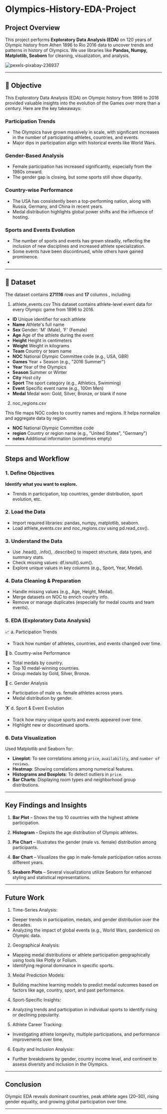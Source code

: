 # Olympics-History-EDA-Project

## Project Overview

This project performs **Exploratory Data Analysis (EDA)** on 120 years of Olympic history from Athen 1896 to Rio 2016 data to uncover trends and patterns in history of Olympics. We use libraries like **Pandas, Numpy, Matplotlib, Seaborn** for cleaning, visualization, and analysis. 


![pexels-pixabay-236937](https://github.com/user-attachments/assets/b399dedc-87c5-49ce-8baa-80a90113dadd)

---

## 🎯 Objective

This Exploratory Data Analysis (EDA) on Olympic history from 1896 to 2016 provided valuable insights into the evolution of the Games over more than a century. Here are the key takeaways:
### Participation Trends
- The Olympics have grown massively in scale, with significant increases in the number of participating athletes, countries, and events.
- Major dips in participation align with historical events like World Wars.

### Gender-Based Analysis
- Female participation has increased significantly, especially from the 1980s onward.
- The gender gap is closing, but some sports still show disparity.

### Country-wise Performance
- The USA has consistently been a top-performing nation, along with Russia, Germany, and China in recent years.
- Medal distribution highlights global power shifts and the influence of hosting.

### Sports and Events Evolution
- The number of sports and events has grown steadily, reflecting the inclusion of new disciplines and increased athlete specialization.
- Some events have been discontinued, while others have gained prominence.
- 
---

## 📁 Dataset

The dataset contains **271116** rows and **17** columns , including:
1. athlete_events.csv
This dataset contains athlete-level event data for every Olympic game from 1896 to 2016.

- **ID**	Unique identifier for each athlete
- **Name**	Athlete's full name
- **Sex**	Gender: 'M' (Male), 'F' (Female)
- **Age**	Age of the athlete during the event
- **Height**	Height in centimeters
- **Weight**	Weight in kilograms
- **Team**	Country or team name
- **NOC**	National Olympic Committee code (e.g., USA, GBR)
- **Games**	Year + Season (e.g., "2016 Summer")
- **Year**	Year of the Olympics
- **Season**	Summer or Winter
- **City**	Host city
- **Sport**	The sport category (e.g., Athletics, Swimming)
- **Event**	Specific event name (e.g., 100m Men)
- **Medal**	Medal won: Gold, Silver, Bronze, or blank if none

2. noc_regions.csv
   
This file maps NOC codes to country names and regions. It helps normalize and aggregate data by region.
- **NOC**	National Olympic Committee code
- **region**	Country or region name (e.g., "United States", "Germany")
- **notes**	Additional information (sometimes empty)

---

## Steps and Workflow

### 1. Define Objectives
**Identify what you want to explore.**
- Trends in participation, top countries, gender distribution, sport evolution, etc.

### 2. Load the Data
- Import required libraries: pandas, numpy, matplotlib, seaborn.
- Load athlete_events.csv and noc_regions.csv using pd.read_csv().

### 3. Understand the Data
- Use .head(), .info(), .describe() to inspect structure, data types, and summary stats.
- Check missing values: df.isnull().sum().
- Explore unique values in key columns (e.g., Sport, Year, Medal).

### 4. Data Cleaning & Preparation
- Handle missing values (e.g., Age, Height, Medal).
- Merge datasets on NOC to enrich country info.
- Remove or manage duplicates (especially for medal counts and team events).


### 5. EDA (Exploratory Data Analysis)
📈 a. Participation Trends
- Track how number of athletes, countries, and events changed over time.

🏅 b. Country-wise Performance
- Total medals by country.
- Top 10 medal-winning countries.
- Group medals by Gold, Silver, Bronze.

🚻 c. Gender Analysis
- Participation of male vs. female athletes across years.
- Medal distribution by gender.

🏋️ d. Sport & Event Evolution
- Track how many unique sports and events appeared over time.
- Highlight new or discontinued sports.

### 6. Data Visualization
Used Matplotlib and Seaborn for:
- **Lineplot**: To see correlations among `price`, `availability`, and `number of reviews`.
- **Heatmap**: Showing correlations among numerical features.
- **Histograms and Boxplots**: To detect outliers in `price`.
- **Bar Charts**: Displaying room types and neighborhood group distributions.

---

## Key Findings and Insights

1. **Bar Plot** – Shows the top 10 countries with the highest athlete participation.

2. **Histogram** – Depicts the age distribution of Olympic athletes.

3. **Pie Chart** – Illustrates the gender (male vs. female) distribution among participants.

4. **Bar Chart** – Visualizes the gap in male-female participation ratios across different years.

5. **Seaborn Plots** – Several visualizations utilize Seaborn for enhanced styling and statistical representations.

---

## Future Work

1. Time-Series Analysis:
- Deeper trends in participation, medals, and gender distribution over the decades.
- Analyzing the impact of global events (e.g., World Wars, pandemics) on Olympic data.

2. Geographical Analysis:
- Mapping medal distributions or athlete participation geographically using tools like Plotly or Folium.
- Identifying regional dominance in specific sports.

3. Medal Prediction Models:
- Building machine learning models to predict medal outcomes based on factors like age, country, sport, and past performance.

4. Sport-Specific Insights:
- Analyzing trends and participation in individual sports to identify rising or declining popularity.

5. Athlete Career Tracking:
- Investigating athlete longevity, multiple participations, and performance improvements over time.

6. Equity and Inclusion Analysis:
- Further breakdowns by gender, country income level, and continent to assess diversity and inclusion in the Olympics. 

---

## Conclusion

Olympic EDA reveals dominant countries, peak athlete ages (20–30), rising gender equality, and growing global participation over time.

---
